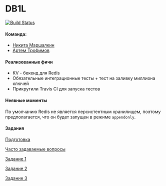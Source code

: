 # DB1L

[![Build Status](https://travis-ci.org/DB1L/csc-bdse.svg?branch=csc-bdse-task1)](https://travis-ci.org/DB1L/csc-bdse)

#### Команда:

- [Никита Маршалкин](https://compscicenter.ru/users/878/)
- [Артем Трофимов](https://compscicenter.ru/users/1814/)

#### Реализованные фичи

 - KV - бекенд для Redis
 - Обязательные интеграционные тесты + тест на заливку миллиона ключей
 - Прикрутили Travis CI для запуска тестов
 
 #### Неявные моменты
 
 По умолчанию Redis не является персистентным хранилищем, поэтому предполагается, что он будет запущен в режиме `appendonly`.

 
#### Задания
[Подготовка](INSTALL.md)

[Часто задаваемые вопросы](FAQ.md)

[Задание 1](TASK1.md)

[Задание 2](TASK2.md)

[Задание 3](TASK3.md)

